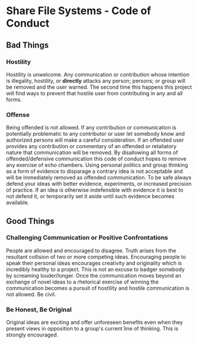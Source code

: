 # Share File Systems - Code of Conduct

## Bad Things
### Hostility
Hostility is unwelcome.
Any communication or contribution whose intention is illegality, hostility, or **directly** attacks any person; persons; or group will be removed and the user warned.
The second time this happens this project will find ways to prevent that hostile user from contributing in any and all forms.

### Offense
Being offended is not allowed.
If any contribution or communication is potentially problematic to any contributor or user let somebody know and authorized persons will make a careful consideration.
If an offended user provides any contribution or commentary of an offended or retaliatory nature that communication will be removed.
By disallowing all forms of offended/defensive communication this code of conduct hopes to remove any exercise of echo chambers.
Using personal politics and group thinking as a form of evidence to disparage a contrary idea is not acceptable and will be immediately removed as offended communication.
To be safe always defend your ideas with better evidence, experiments, or increased precision of practice.
If an idea is otherwise indefensible with evidence it is best to not defend it, or temporarily set it aside until such evidence becomes available.

## Good Things
### Challenging Communication or Positive Confrontations
People are allowed and encouraged to disagree.
Truth arises from the resultant collision of two or more competing ideas.
Encouraging people to speak their personal ideas encourages creativity and originality which is incredibly healthy to a project.
This is not an excuse to badger somebody by screaming louder/longer.
Once the communication moves beyond an exchange of novel ideas to a rhetorical exercise of winning the communication becomes a pursuit of hostility and hostile communication is not allowed.
Be civil.

### Be Honest, Be Original
Original ideas are exciting and offer unforeseen benefits even when they present views in opposition to a group's current line of thinking.
This is strongly encouraged.